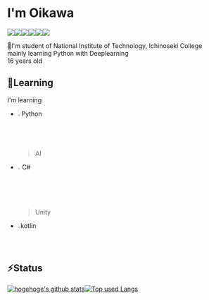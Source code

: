 # I'm Oikawa
<img src="https://img.shields.io/badge/-Windows-0078D6.svg?logo=windows&style=popout"><img src="https://img.shields.io/badge/-VScode-007AC0.svg?logo=visualstudiocode&style=popout"><img src="https://img.shields.io/badge/-Intellij%20IDEA-000000.svg?logo=intellijidea&style=popout"><img src="https://img.shields.io/badge/-Python-fff462.svg?logo=python&style=popout"><img src="https://img.shields.io/badge/-PyTorch-333631.svg?logo=pytorch&style=plastic"><img src="https://img.shields.io/badge/-TensorFlow-302833.svg?logo=tensorflow&style=plastic">

🏫I'm student of National Institute of Technology, Ichinoseki College  
mainly learning Python with Deeplearning  
16 years old

## 📕Learning
I'm learning
- <img src="https://i.imgur.com/B97qV9g.png" title="source: imgur.com" width="1.7%"/>Python  
  >AI 
- <img src="https://i.imgur.com/cyaoO9I.png" title="source: imgur.com" width="2%"/>C#  
  >Unity  
- <img src="https://i.imgur.com/Vmb4LcD.png" title="source: imgur.com" width="1.3%"/>kotlin


## ⚡Status
[![hogehoge's github stats](https://github-readme-stats.vercel.app/api?username=4mmntf&hide=contribs&count_private=true&show_icons=true&theme=tokyonight)](https://github.com/4mmntf/)[![Top used Langs](https://github-readme-stats.vercel.app/api/top-langs/?username=4mmntf&layout=compact&theme=tokyonight)](https://github.com/4mmntf/)

<!--
**4mmntf/4mmntf** is a ✨ _special_ ✨ repository because its `README.md` (this file) appears on your GitHub profile.

Here are some ideas to get you started:

- 🔭 I’m currently working on ...
- 🌱 I’m currently learning ...
- 👯 I’m looking to collaborate on ...
- 🤔 I’m looking for help with ...
- 💬 Ask me about ...
- 📫 How to reach me: ...
- 😄 Pronouns: ...
- ⚡ Fun fact: ...
-->
